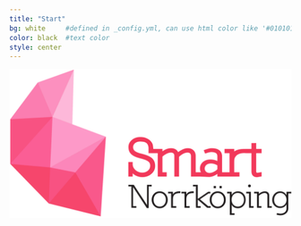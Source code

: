 ```yaml
---
title: "Start"
bg: white     #defined in _config.yml, can use html color like '#010101'
color: black  #text color
style: center
---
```


![Smart Nkpng](img/smart-norrkoping-pink.png)

<script type="text/javascript">

 var imlocation = "img/random/";
 var currentdate = 0;
 var image_number = 0;
 function ImageArray (n) {
   this.length = n;
   for (var i =1; i <= n; i++) {
     this[i] = ' '
   }
 }
 image = new ImageArray(3)
 image[0] = 'smart-norrkoping1.png'
 image[1] = 'smart-norrkoping2.png'
 image[2] = 'smart-norrkoping3.png'
 image[4] = 'smart-norrkoping4.png'
 var rand = 60/image.length
 function randomimage() {
 	currentdate = new Date()
 	image_number = currentdate.getSeconds()
 	image_number = Math.floor(image_number/rand)
 	return(image[image_number])
 }
 document.write("<img src='" + imlocation + randomimage()+ "'>");
 
</script>

<script type="text/javascript"> 
randomimage();

</script>